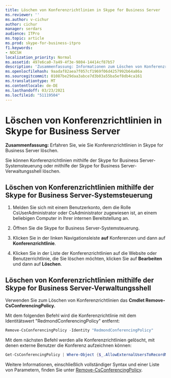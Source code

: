 ```yaml
---
title: Löschen von Konferenzrichtlinien in Skype for Business Server
ms.reviewer: ''
ms.author: v-cichur
author: cichur
manager: serdars
audience: ITPro
ms.topic: article
ms.prod: skype-for-business-itpro
f1.keywords:
- NOCSH
localization_priority: Normal
ms.assetid: 497e6ca0-7a49-4f3e-9804-14414cf87b57
description: 'Zusammenfassung: Informationen zum Löschen von Konferenzrichtlinien in Skype for Business Server.'
ms.openlocfilehash: 9aadaf82aea7f057cf1969f06d4257992b64a86a
ms.sourcegitcommit: 01087be29daa3abce7d3b03a55ba5ef8db4ca161
ms.translationtype: MT
ms.contentlocale: de-DE
ms.lasthandoff: 03/23/2021
ms.locfileid: "51119504"
---
```

# <a name="delete-conferencing-policies-in-skype-for-business-server"></a>Löschen von Konferenzrichtlinien in Skype for Business Server
 
**Zusammenfassung:** Erfahren Sie, wie Sie Konferenzrichtlinien in Skype for Business Server löschen.
  
Sie können Konferenzrichtlinien mithilfe der Skype for Business Server-Systemsteuerung oder mithilfe der Skype for Business Server-Verwaltungsshell löschen.
  
## <a name="delete-conferencing-policies-by-using-skype-for-business-server-control-panel"></a>Löschen von Konferenzrichtlinien mithilfe der Skype for Business Server-Systemsteuerung

1. Melden Sie sich mit einem Benutzerkonto, dem die Rolle CsUserAdministrator oder CsAdministrator zugewiesen ist, an einem beliebigen Computer in Ihrer internen Bereitstellung an.
    
2.  Öffnen Sie die Skype for Business Server-Systemsteuerung.
    
3. Klicken Sie in der linken Navigationsleiste **auf** Konferenzen und dann auf **Konferenzrichtlinie**.
    
4. Klicken Sie in der Liste der Konferenzrichtlinien auf die Website oder Benutzerrichtlinie, die Sie löschen möchten, klicken Sie auf **Bearbeiten** und dann auf **Löschen**.
    
## <a name="delete-conferencing-policies-by-using-skype-for-business-server-management-shell"></a>Löschen von Konferenzrichtlinien mithilfe der Skype for Business Server-Verwaltungsshell

Verwenden Sie zum Löschen von Konferenzrichtlinien das **Cmdlet Remove-CsConferencingPolicy.**
  
Mit dem folgenden Befehl wird die Konferenzrichtlinie mit dem Identitätswert "RedmondConferencingPolicy" entfernt:
  
```PowerShell
Remove-CsConferencingPolicy -Identity "RedmondConferencingPolicy"
```

Mit dem nächsten Befehl werden alle Konferenzrichtlinien gelöscht, mit denen externe Benutzer die Konferenz aufzeichnen können:
  
```PowerShell
Get-CsConferencingPolicy | Where-Object {$_.AllowExternalUsersToRecordMeetings -eq $True} | Remove-CsConferencingPolicy
```

Weitere Informationen, einschließlich vollständiger Syntax und einer Liste von Parametern, finden Sie unter [Remove-CsConferencingPolicy](/powershell/module/skype/remove-csconferencingpolicy?view=skype-ps).
